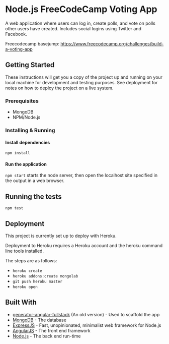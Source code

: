 # Node.js FreeCodeCamp Voting App
A web application where users can log in, create polls, and vote on polls other users have created. Includes social logins using Twitter and Facebook.

Freecodecamp basejump: https://www.freecodecamp.org/challenges/build-a-voting-app

## Getting Started

These instructions will get you a copy of the project up and running on your local machine for development and testing purposes. See deployment for notes on how to deploy the project on a live system.



### Prerequisites

* MongoDB
* NPM/Node.js


### Installing & Running

#### Install dependencies 
`npm install`

#### Run the application
`npm start` starts the node server, then open the localhost site specified in the output in a web browser.

## Running the tests

`npm test`

## Deployment

This project is currently set up to deploy with Heroku.

Deployment to Heroku requires a Heroku account and the heroku command line tools installed.

The steps are as follows:

* `heroku create`
* `heroku addons:create mongolab`
* `git push heroku master`
* `heroku open`





## Built With

* [generator-angular-fullstack](https://github.com/angular-fullstack/generator-angular-fullstack) (An old version) - Used to scaffold the app
* [MongoDB](https://www.mongodb.com/) - The database
* [ExpressJS](https://expressjs.com/) - Fast, unopinionated, minimalist web framework for Node.js
* [AngularJS](https://angularjs.org/) - The front end framework
* [Node.js](https://nodejs.org/en/) - The back end run-time
